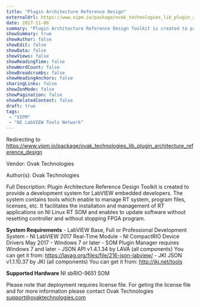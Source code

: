 ```yaml
---
title: "Plugin Architecture Reference Design"
externalUrl: https://www.vipm.io/package/ovak_technologies_lib_plugin_architecture_reference_design
date: 2017-11-06
summary: "Plugin Architecture Reference Design Toolkit is created to provide a development system for LabVIEW embedded developers."
showSummary: true
showAuthor: false
showEdit: false
showData: false
showViews: false
showReadingTime: false
showWordCount: false
showBreadcrumbs: false
showHeadingAnchors: false
sharingLinks: false
showZenMode: false
showPagination: false
showRelatedContent: false
draft: true
tags:
 - "VIPM"
 - "NI LabVIEW Tools Network"
---
```


Redirecting to https://www.vipm.io/package/ovak_technologies_lib_plugin_architecture_reference_design

Vendor: Ovak Technologies

Author(s): Ovak Technologies
 
Full Description:
Plugin Architecture Reference Design Toolkit is created to provide a development system for LabVIEW embedded developers. The system contains tools which enable to manage RT system, program files, licenses, etc. It facilitates the installation and management of RT applications on NI Linux RT SOM and enables to update software without resetting controller and without stopping FPGA program.

**System Requirements**
     - LabVIEW Base, Full or Professional Development System
     - NI LabVIEW 2017 Real-Time Module
     - NI CompactRIO Device Drivers May 2017
     - Windows 7 or later 
     - SOM Plugin Manager requires Windows 7 and later
     - JSON API v1.4.1.34 by LAVA (all components)
          You can get it from: https://lavag.org/files/file/216-json-labview/
     - JKI JSON v1.1.10.37 by JKI (all components)
          You can get it from: http://jki.net/tools

**Supported Hardware**
     NI sbRIO-9651 SOM

Please note that deployment requires license file. For geting the license file and for more information please contact Ovak Technologies
support@ovaktechnologies.com